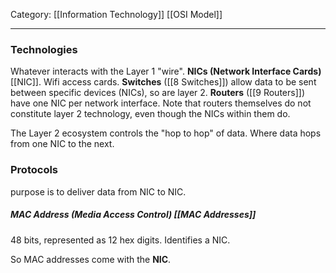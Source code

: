 Category: [[Information Technology]] [[OSI Model]]
___
### Technologies
Whatever interacts with the Layer 1 "wire". **NICs (Network Interface Cards)** [[NIC]]. Wifi access cards. 
**Switches** ([[8 Switches]]) allow data to be sent between specific devices (NICs), so are layer 2. 
**Routers** ([[9 Routers]]) have one NIC per network interface. Note that routers themselves do not constitute layer 2 technology, even though the NICs within them do. 

The Layer 2 ecosystem controls the "hop to hop" of data. Where data hops from one NIC to the next. 
### Protocols
purpose is to deliver data from NIC to NIC. 
##### MAC Address (Media Access Control) [[MAC Addresses]]
48 bits, represented as 12 hex digits. 
Identifies a NIC. 

So MAC addresses come with the **NIC**. 
